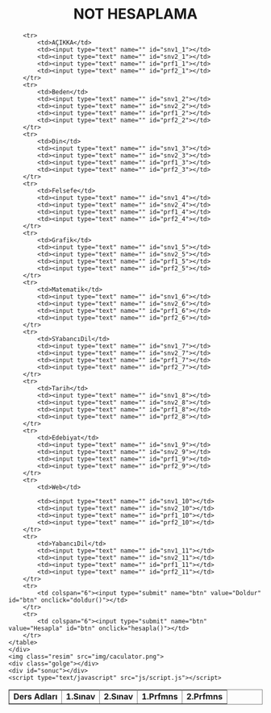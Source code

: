 <!DOCTYPE html>
<html>
<head>
	<meta charset="utf-8">
	<title></title>
	<link rel="stylesheet" type="text/css" href="css/style.css">
</head>
<body>
	<h1 align="center">NOT HESAPLAMA</h1>
	<div class="kutu1">
	<table border="1px" bordercolor="gray">
		<tr>
			<td><b>Ders Adları</b></td>
			<td><b>1.Sınav</b></td>
			<td><b>2.Sınav</b></td>
			<td><b>1.Prfmns</b></td>
			<td><b>2.Prfmns</b></td>
		</tr>
		
		<tr>
			<td>AÇIKKA</td>
			<td><input type="text" name="" id="snv1_1"></td>
			<td><input type="text" name="" id="snv2_1"></td>
			<td><input type="text" name="" id="prf1_1"></td>
			<td><input type="text" name="" id="prf2_1"></td>
		</tr>
		<tr>
			<td>Beden</td>
			<td><input type="text" name="" id="snv1_2"></td>
			<td><input type="text" name="" id="snv2_2"></td>
			<td><input type="text" name="" id="prf1_2"></td>
			<td><input type="text" name="" id="prf2_2"></td>
		</tr>
		<tr>
			<td>Din</td>
			<td><input type="text" name="" id="snv1_3"></td>
			<td><input type="text" name="" id="snv2_3"></td>
			<td><input type="text" name="" id="prf1_3"></td>
			<td><input type="text" name="" id="prf2_3"></td>
		</tr>
		<tr>
			<td>Felsefe</td>
			<td><input type="text" name="" id="snv1_4"></td>
			<td><input type="text" name="" id="snv2_4"></td>
			<td><input type="text" name="" id="prf1_4"></td>
			<td><input type="text" name="" id="prf2_4"></td>
		</tr>
		<tr>
			<td>Grafik</td>
			<td><input type="text" name="" id="snv1_5"></td>
			<td><input type="text" name="" id="snv2_5"></td>
			<td><input type="text" name="" id="prf1_5"></td>
			<td><input type="text" name="" id="prf2_5"></td>
		</tr>
		<tr>
			<td>Matematik</td>
			<td><input type="text" name="" id="snv1_6"></td>
			<td><input type="text" name="" id="snv2_6"></td>
			<td><input type="text" name="" id="prf1_6"></td>
			<td><input type="text" name="" id="prf2_6"></td>
		</tr>
		<tr>
			<td>SYabancıDil</td>
			<td><input type="text" name="" id="snv1_7"></td>
			<td><input type="text" name="" id="snv2_7"></td>
			<td><input type="text" name="" id="prf1_7"></td>
			<td><input type="text" name="" id="prf2_7"></td>
		</tr>
		<tr>
			<td>Tarih</td>
			<td><input type="text" name="" id="snv1_8"></td>
			<td><input type="text" name="" id="snv2_8"></td>
			<td><input type="text" name="" id="prf1_8"></td>
			<td><input type="text" name="" id="prf2_8"></td>
		</tr>
		<tr>
			<td>Edebiyat</td>
			<td><input type="text" name="" id="snv1_9"></td>
			<td><input type="text" name="" id="snv2_9"></td>
			<td><input type="text" name="" id="prf1_9"></td>
			<td><input type="text" name="" id="prf2_9"></td>
		</tr>
		<tr>
			<td>Web</td>

			<td><input type="text" name="" id="snv1_10"></td>
			<td><input type="text" name="" id="snv2_10"></td>
			<td><input type="text" name="" id="prf1_10"></td>
			<td><input type="text" name="" id="prf2_10"></td>
		</tr>
		<tr>
			<td>YabancıDil</td>
			<td><input type="text" name="" id="snv1_11"></td>
			<td><input type="text" name="" id="snv2_11"></td>
			<td><input type="text" name="" id="prf1_11"></td>
			<td><input type="text" name="" id="prf2_11"></td>
		</tr>
		<tr>
			<td colspan="6"><input type="submit" name="btn" value="Doldur" id="btn" onclick="doldur()"></td>
		</tr>
		<tr>
			<td colspan="6"><input type="submit" name="btn" value="Hesapla" id="btn" onclick="hesapla()"></td>
		</tr>
	</table>
	</div>
	<img class="resim" src="img/caculator.png">
	<div class="golge"></div>
	<div id="sonuc"></div>
	<script type="text/javascript" src="js/script.js"></script>
</body>
</html>
